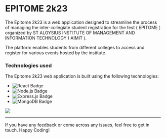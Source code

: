 # EPITOME 2k23

The Epitome 2k23 is a web application designed to streamline the process of managing the inter-collegiate student registration for the fest ( EPITOME ) organized by ST ALOYSIUS INSTITUTE OF MANAGEMENT AND INFORMATION TECHNOLOGY ( AIMIT ).

The platform enables students from different colleges to access and register for various events hosted by the institute.


### Technologies used

The Epitome 2k23 web application is built using the following technologies:

- <img src="https://img.shields.io/badge/react-%2320232a.svg?style=for-the-badge&logo=react&logoColor=%2361DAFB" alt="React Badge">
- <img src="https://img.shields.io/badge/node.js-6DA55F?style=for-the-badge&logo=node.js&logoColor=white" alt="Node.js Badge">
- <img src="https://img.shields.io/badge/express.js-%23404d59.svg?style=for-the-badge&logo=express&logoColor=%2361DAFB" alt="Express.js Badge">
- <img src="https://img.shields.io/badge/MongoDB-%234ea94b.svg?style=for-the-badge&logo=mongodb&logoColor=white" alt="MongoDB Badge">

<img src="https://media.tenor.com/p7RN1ieWP48AAAAj/thumbs-up-cat.gif">

---
If you have any feedback or come across any issues, feel free to get in touch. Happy Coding!
      

